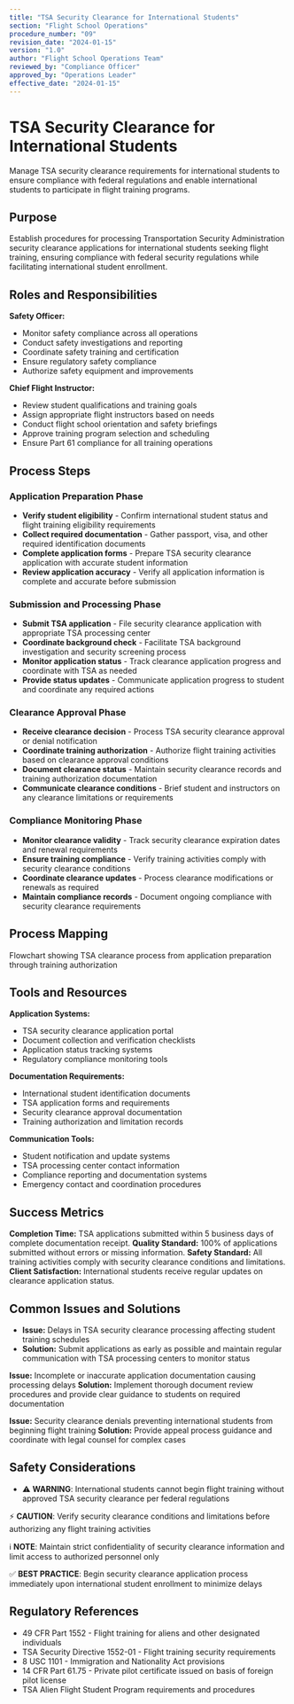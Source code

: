 ```yaml
---
title: "TSA Security Clearance for International Students"
section: "Flight School Operations"
procedure_number: "09"
revision_date: "2024-01-15"
version: "1.0"
author: "Flight School Operations Team"
reviewed_by: "Compliance Officer"
approved_by: "Operations Leader"
effective_date: "2024-01-15"
---
```


# TSA Security Clearance for International Students

Manage TSA security clearance requirements for international students to ensure compliance with federal regulations and enable international students to participate in flight training programs.

## Purpose

Establish procedures for processing Transportation Security Administration security clearance applications for international students seeking flight training, ensuring compliance with federal security regulations while facilitating international student enrollment.

## Roles and Responsibilities

**Safety Officer:**

- Monitor safety compliance across all operations
- Conduct safety investigations and reporting
- Coordinate safety training and certification
- Ensure regulatory safety compliance
- Authorize safety equipment and improvements

**Chief Flight Instructor:**

- Review student qualifications and training goals
- Assign appropriate flight instructors based on needs
- Conduct flight school orientation and safety briefings
- Approve training program selection and scheduling
- Ensure Part 61 compliance for all training operations
## Process Steps

### Application Preparation Phase

- **Verify student eligibility** - Confirm international student status and flight training eligibility requirements
- **Collect required documentation** - Gather passport, visa, and other required identification documents
- **Complete application forms** - Prepare TSA security clearance application with accurate student information
- **Review application accuracy** - Verify all application information is complete and accurate before submission

### Submission and Processing Phase

- **Submit TSA application** - File security clearance application with appropriate TSA processing center
- **Coordinate background check** - Facilitate TSA background investigation and security screening process
- **Monitor application status** - Track clearance application progress and coordinate with TSA as needed
- **Provide status updates** - Communicate application progress to student and coordinate any required actions

### Clearance Approval Phase

- **Receive clearance decision** - Process TSA security clearance approval or denial notification
- **Coordinate training authorization** - Authorize flight training activities based on clearance approval conditions
- **Document clearance status** - Maintain security clearance records and training authorization documentation
- **Communicate clearance conditions** - Brief student and instructors on any clearance limitations or requirements

### Compliance Monitoring Phase

- **Monitor clearance validity** - Track security clearance expiration dates and renewal requirements
- **Ensure training compliance** - Verify training activities comply with security clearance conditions
- **Coordinate clearance updates** - Process clearance modifications or renewals as required
- **Maintain compliance records** - Document ongoing compliance with security clearance requirements

## Process Mapping

Flowchart showing TSA clearance process from application preparation through training authorization

## Tools and Resources

**Application Systems:**

- TSA security clearance application portal
- Document collection and verification checklists
- Application status tracking systems
- Regulatory compliance monitoring tools

**Documentation Requirements:**

- International student identification documents
- TSA application forms and requirements
- Security clearance approval documentation
- Training authorization and limitation records

**Communication Tools:**

- Student notification and update systems
- TSA processing center contact information
- Compliance reporting and documentation systems
- Emergency contact and coordination procedures

## Success Metrics

**Completion Time:** TSA applications submitted within 5 business days of complete documentation receipt.
**Quality Standard:** 100% of applications submitted without errors or missing information.
**Safety Standard:** All training activities comply with security clearance conditions and limitations.
**Client Satisfaction:** International students receive regular updates on clearance application status.

## Common Issues and Solutions

- **Issue:** Delays in TSA security clearance processing affecting student training schedules
- **Solution:** Submit applications as early as possible and maintain regular communication with TSA processing centers to monitor status




**Issue:** Incomplete or inaccurate application documentation causing processing delays
**Solution:** Implement thorough document review procedures and provide clear guidance to students on required documentation

**Issue:** Security clearance denials preventing international students from beginning flight training
**Solution:** Provide appeal process guidance and coordinate with legal counsel for complex cases

## Safety Considerations

- ⚠️ **WARNING**: International students cannot begin flight training without approved TSA security clearance per federal regulations



⚡ **CAUTION**: Verify security clearance conditions and limitations before authorizing any flight training activities

ℹ️ **NOTE**: Maintain strict confidentiality of security clearance information and limit access to authorized personnel only

✅ **BEST PRACTICE**: Begin security clearance application process immediately upon international student enrollment to minimize delays

## Regulatory References

- 49 CFR Part 1552 - Flight training for aliens and other designated individuals
- TSA Security Directive 1552-01 - Flight training security requirements
- 8 USC 1101 - Immigration and Nationality Act provisions
- 14 CFR Part 61.75 - Private pilot certificate issued on basis of foreign pilot license
- TSA Alien Flight Student Program requirements and procedures
